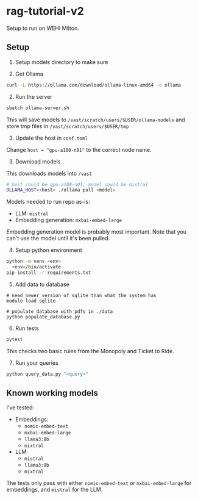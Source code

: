# rag-tutorial-v2

Setup to run on WEHI Milton.

## Setup

1. Setup models directory to make sure 

1. Get Ollama

```bash
curl -L https://ollama.com/download/ollama-linux-amd64 -o ollama
```

2. Run the server

```bash
sbatch ollama-server.sh
```

This will save models to `/vast/scratch/users/$USER/ollama-models` and store tmp files in
`/vast/scratch/users/$USER/tmp`

3. Update the host in `conf.toml`

Change `host = "gpu-a100-n01"` to the correct node name.

3. Download models

This downloads models into `/vast`
```bash
# host could be gpu-a100-n01, model could be mistral
OLLAMA_HOST=<host> ./ollama pull <model>
```

Models needed to run repo as-is:

* LLM: `mistral`
* Embedding generation: `mxbai-embed-large`

Embedding generation model is probably most important. Note that you can't use the model
until it's been pulled.

4. Setup python environment

```bash
python -m venv <env>
. <env>/bin/activate
pip install -r requirements.txt
```

5. Add data to database

```
# need newer version of sqlite than what the system has
module load sqlite

# populate database with pdfs in ./data
python populate_database.py
```

6. Run tests

```bash
pytest
```

This checks two basic rules from the Monopoly and Ticket to Ride.

7. Run your queries

```bash
python query_data.py "<query>"
```

## Known working models

I've tested:

* Embeddings:
    * `nomic-embed-text`
    * `mxbai-embed-large`
    * `llama3:8b`
    * `mixtral`
* LLM:
    * `mistral`
    * `llama3:8b`
    * `mixtral`

The tests only pass with either `nomic-embed-text` or `mxbai-embed-large` for embeddings,
and `mistral` for the LLM.